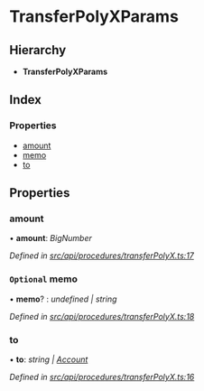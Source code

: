 # TransferPolyXParams

## Hierarchy

* **TransferPolyXParams**

## Index

### Properties

* [amount](transferpolyxparams.md#amount)
* [memo](transferpolyxparams.md#optional-memo)
* [to](transferpolyxparams.md#to)

## Properties

### amount

• **amount**: _BigNumber_

_Defined in_ [_src/api/procedures/transferPolyX.ts:17_](https://github.com/PolymathNetwork/polymesh-sdk/blob/da32f46a/src/api/procedures/transferPolyX.ts#L17)

### `Optional` memo

• **memo**? : _undefined \| string_

_Defined in_ [_src/api/procedures/transferPolyX.ts:18_](https://github.com/PolymathNetwork/polymesh-sdk/blob/da32f46a/src/api/procedures/transferPolyX.ts#L18)

### to

• **to**: _string \|_ [_Account_](../classes/account.md)

_Defined in_ [_src/api/procedures/transferPolyX.ts:16_](https://github.com/PolymathNetwork/polymesh-sdk/blob/da32f46a/src/api/procedures/transferPolyX.ts#L16)

